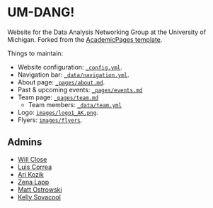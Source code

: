 # UM-DANG!

Website for the Data Analysis Networking Group at the University of Michigan.
Forked from the [AcademicPages template](https://github.com/academicpages/academicpages.github.io).

Things to maintain:
- Website configuration: [`_config.yml`](_config.yml).
- Navigation bar: [`_data/navigation.yml`](navigation.yml).
- About page: [`_pages/about.md`](_pages/about.md).
- Past & upcoming events: [`_pages/events.md`](_pages/events.md)
- Team page: [`_pages/team.md`](_pages/team.md)
    - Team members: [`_data/team.yml`](_data/team.yml)
- Logo: [`images/logo1_AK.png`](images/logo1_AK.png).
- Flyers: [`images/flyers`](images/flyers).

## Admins

* [Will Close](https://github.com/wclose)
* [Luis Correa](https://github.com/CorreaL17)
* [Ari Kozik](https://github.com/aj-kozik)
* [Zena Lapp](https://github.com/zmml)
* [Matt Ostrowski](https://github.com/aweder9)
* [Kelly Sovacool](https://github.com/kelly-sovacool)
